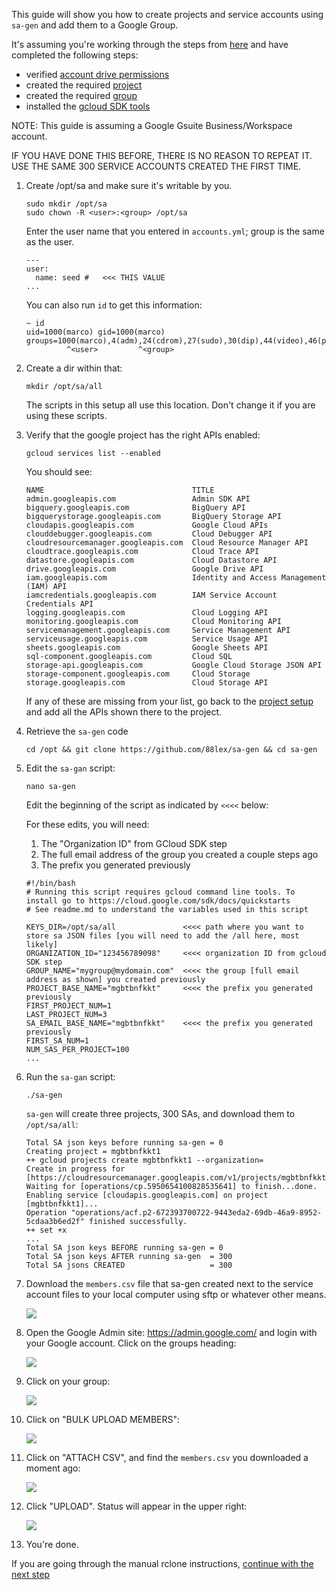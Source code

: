 This guide will show you how to create projects and service accounts using `sa-gen` and add them to a Google Group.

It's assuming you're working through the steps from [here](rclone-manual.md) and have completed the following steps:

  - verified [account drive permissions](google-account-perms.md)
  - created the required [project](google-project-setup.md)
  - created the required [group](google-group-setup.md)
  - installed the [gcloud SDK tools](google-gcloud-tools-install.md)

NOTE: This guide is assuming a Google Gsuite Business/Workspace account.

IF YOU HAVE DONE THIS BEFORE, THERE IS NO REASON TO REPEAT IT. USE THE SAME 300 SERVICE ACCOUNTS CREATED THE FIRST TIME.

1. Create /opt/sa and make sure it's writable by you.

    ```
    sudo mkdir /opt/sa
    sudo chown -R <user>:<group> /opt/sa
    ```

    Enter the user name that you entered in `accounts.yml`; group is the same as the user.

    ```
    ---
    user:
      name: seed #   <<< THIS VALUE
    ...
    ```

    You can also run `id` to get this information:

    ```
    ~ id
    uid=1000(marco) gid=1000(marco) groups=1000(marco),4(adm),24(cdrom),27(sudo),30(dip),44(video),46(plugdev),116(lxd),1001(docker)
             ^<user>         ^<group>
    ```

1. Create a dir within that:

    ```
    mkdir /opt/sa/all
    ```

    The scripts in this setup all use this location.  Don't change it if you are using these scripts.

1. Verify that the google project has the right APIs enabled:

    ```
    gcloud services list --enabled
    ```

    You should see:

    ```
    NAME                                 TITLE
    admin.googleapis.com                 Admin SDK API
    bigquery.googleapis.com              BigQuery API
    bigquerystorage.googleapis.com       BigQuery Storage API
    cloudapis.googleapis.com             Google Cloud APIs
    clouddebugger.googleapis.com         Cloud Debugger API
    cloudresourcemanager.googleapis.com  Cloud Resource Manager API
    cloudtrace.googleapis.com            Cloud Trace API
    datastore.googleapis.com             Cloud Datastore API
    drive.googleapis.com                 Google Drive API
    iam.googleapis.com                   Identity and Access Management (IAM) API
    iamcredentials.googleapis.com        IAM Service Account Credentials API
    logging.googleapis.com               Cloud Logging API
    monitoring.googleapis.com            Cloud Monitoring API
    servicemanagement.googleapis.com     Service Management API
    serviceusage.googleapis.com          Service Usage API
    sheets.googleapis.com                Google Sheets API
    sql-component.googleapis.com         Cloud SQL
    storage-api.googleapis.com           Google Cloud Storage JSON API
    storage-component.googleapis.com     Cloud Storage
    storage.googleapis.com               Cloud Storage API
    ```

    If any of these are missing from your list, go back to the [project setup](google-project-setup.md) and add all the APIs shown there to the project.

1. Retrieve the `sa-gen` code

    ```
    cd /opt && git clone https://github.com/88lex/sa-gen && cd sa-gen
    ```

3. Edit the `sa-gan` script:

    ```
    nano sa-gen
    ```

    Edit the beginning of the script as indicated by `<<<<` below:
    
    For these edits, you will need:
    1. The "Organization ID" from GCloud SDK step
    2. The full email address of the group you created a couple steps ago
    3. The prefix you generated previously

    ```
    #!/bin/bash
    # Running this script requires gcloud command line tools. To install go to https://cloud.google.com/sdk/docs/quickstarts
    # See readme.md to understand the variables used in this script

    KEYS_DIR=/opt/sa/all               <<<< path where you want to store sa JSON files [you will need to add the /all here, most likely]
    ORGANIZATION_ID="123456789098"     <<<< organization ID from gcloud SDK step
    GROUP_NAME="mygroup@mydomain.com"  <<<< the group [full email address as shown] you created previously
    PROJECT_BASE_NAME="mgbtbnfkkt"     <<<< the prefix you generated previously
    FIRST_PROJECT_NUM=1
    LAST_PROJECT_NUM=3
    SA_EMAIL_BASE_NAME="mgbtbnfkkt"    <<<< the prefix you generated previously
    FIRST_SA_NUM=1
    NUM_SAS_PER_PROJECT=100
    ...
    ```

4. Run the `sa-gan` script:

    ```
    ./sa-gen
    ```

    `sa-gen` will create three projects, 300 SAs, and download them to `/opt/sa/all`:


    ```
    Total SA json keys before running sa-gen = 0
    Creating project = mgbtbnfkkt1
    ++ gcloud projects create mgbtbnfkkt1 --organization=
    Create in progress for [https://cloudresourcemanager.googleapis.com/v1/projects/mgbtbnfkkt1].
    Waiting for [operations/cp.5950654100828535641] to finish...done.
    Enabling service [cloudapis.googleapis.com] on project [mgbtbnfkkt1]...
    Operation "operations/acf.p2-672393700722-9443eda2-69db-46a9-8952-5cdaa3b6ed2f" finished successfully.
    ++ set +x
    ...
    Total SA json keys BEFORE running sa-gen = 0
    Total SA json keys AFTER running sa-gen  = 300
    Total SA jsons CREATED                   = 300
    ```

1. Download the `members.csv` file that sa-gen created next to the service account files to your local computer using sftp or whatever other means.

    ![](../images/google-service-account/01-all-members.png)

6. Open the Google Admin site: https://admin.google.com/ and login with your Google account.  Click on the groups heading:

    ![](../images/google-service-account/02-admin-top-level.png)

7. Click on your group:

    ![](../images/google-service-account/03-group-list.png)

1. Click on "BULK UPLOAD MEMBERS":

    ![](../images/google-service-account/04-bulk-upload.png)

1. Click on "ATTACH CSV", and find the `members.csv` you downloaded a moment ago:

    ![](../images/google-service-account/05-select-CSV.png)

1. Click "UPLOAD".  Status will appear in the upper right:

    ![](../images/google-service-account/06-choose-csv.png)

1. You're done.

If you are going through the manual rclone instructions, [continue with the next step](../rclone-manual#step-7-create-some-shared-drives-and-related-infrastructure)
